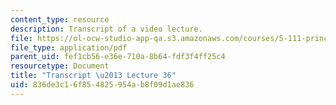 ```yaml
---
content_type: resource
description: Transcript of a video lecture.
file: https://ol-ocw-studio-app-qa.s3.amazonaws.com/courses/5-111-principles-of-chemical-science-fall-2008/836de3c16f854825954ab8f09d1ae836_5-111F08-L36.pdf
file_type: application/pdf
parent_uid: fef1cb56-e36e-710a-8b64-fdf3f4ff25c4
resourcetype: Document
title: "Transcript \u2013 Lecture 36"
uid: 836de3c1-6f85-4825-954a-b8f09d1ae836
---
```

